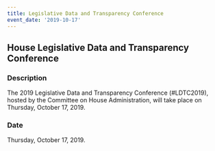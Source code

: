 ```yaml
---
title: Legislative Data and Transparency Conference
event_date: '2019-10-17'
---
```


## House Legislative Data and Transparency Conference

### Description
The 2019 Legislative Data and Transparency Conference (#LDTC2019), hosted by the Committee on House Administration, will take place on Thursday, October 17, 2019. 

### Date
Thursday, October 17, 2019.
